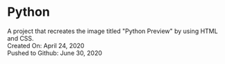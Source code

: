 # Python
A project that recreates the image titled "Python Preview" by using HTML and CSS.\
Created On: April 24, 2020\
Pushed to Github: June 30, 2020